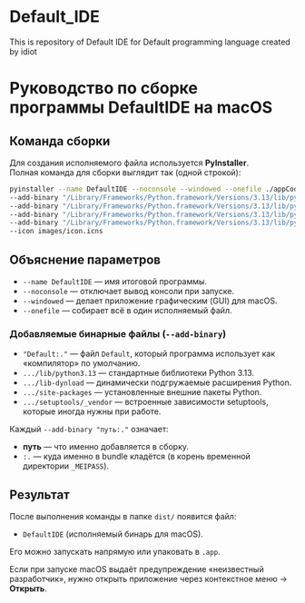 # Default_IDE
This is repository of Default IDE for Default programming language created by idiot

# Руководство по сборке программы DefaultIDE на macOS

## Команда сборки

Для создания исполняемого файла используется **PyInstaller**.  
Полная команда для сборки выглядит так (одной строкой):

```bash
pyinstaller --name DefaultIDE --noconsole --windowed --onefile ./appCode/DefaultIDE.py --add-binary "./compiler/Default:." \
--add-binary "/Library/Frameworks/Python.framework/Versions/3.13/lib/python3.13:." \
--add-binary "/Library/Frameworks/Python.framework/Versions/3.13/lib/python3.13/lib-dynload:." \
--add-binary "/Library/Frameworks/Python.framework/Versions/3.13/lib/python3.13/site-packages:." \
--add-binary "/Library/Frameworks/Python.framework/Versions/3.13/lib/python3.13/site-packages/setuptools/_vendor:." \
--icon images/icon.icns
```

## Объяснение параметров

- `--name DefaultIDE` — имя итоговой программы.
- `--noconsole` — отключает вывод консоли при запуске.
- `--windowed` — делает приложение графическим (GUI) для macOS.
- `--onefile` — собирает всё в один исполняемый файл.

### Добавляемые бинарные файлы (`--add-binary`)
- `"Default:."` — файл `Default`, который программа использует как «компилятор» по умолчанию.
- `.../lib/python3.13` — стандартные библиотеки Python 3.13.
- `.../lib-dynload` — динамически подгружаемые расширения Python.
- `.../site-packages` — установленные внешние пакеты Python.
- `.../setuptools/_vendor` — встроенные зависимости setuptools, которые иногда нужны при работе.

Каждый `--add-binary "путь:."` означает:  
- **путь** — что именно добавляется в сборку.  
- `:.` — куда именно в bundle кладётся (в корень временной директории `_MEIPASS`).

## Результат

После выполнения команды в папке `dist/` появится файл:

- `DefaultIDE` (исполняемый бинарь для macOS).

Его можно запускать напрямую или упаковать в `.app`.  

Если при запуске macOS выдаёт предупреждение «неизвестный разработчик», нужно открыть приложение через контекстное меню → **Открыть**.

